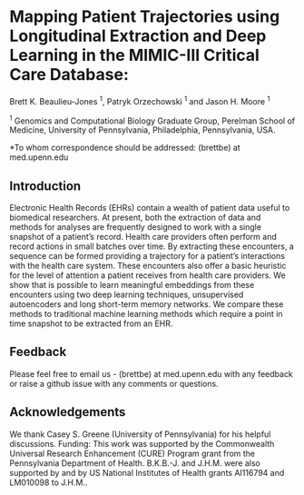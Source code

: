 # Mapping Patient Trajectories using Longitudinal Extraction and Deep Learning in the MIMIC-III Critical Care Database:

Brett K. Beaulieu-Jones <sup>1</sup>, Patryk Orzechowski <sup>1</sup>  and Jason H. Moore <sup>1</sup>

<sup>1</sup> Genomics and Computational Biology Graduate Group, Perelman School of Medicine, University of Pennsylvania, Philadelphia, Pennsylvania, USA.

*To whom correspondence should be addressed: (brettbe) at med.upenn.edu

Introduction
--------
Electronic Health Records (EHRs) contain a wealth of patient data useful to biomedical researchers. At present, both the extraction of data and methods for analyses are frequently designed to work with a single snapshot of a patient’s record. Health care providers often perform and record actions in small batches over time. By extracting these encounters, a sequence can be formed providing a trajectory for a patient’s interactions with the health care system. These encounters also offer a basic heuristic for the level of attention a patient receives from health care providers. We show that is possible to learn meaningful embeddings from these encounters using two deep learning techniques, unsupervised autoencoders and long short-term memory networks. We compare these methods to traditional machine learning methods which require a point in time snapshot to be extracted from an EHR.


Feedback
--------

Please feel free to email us - (brettbe) at med.upenn.edu with any feedback or
raise a github issue with any comments or questions.

Acknowledgements
----------------

We thank Casey S. Greene (University of Pennsylvania) for his helpful discussions. Funding: This work was supported by the Commonwealth Universal Research Enhancement (CURE) Program grant from the Pennsylvania Department of Health. B.K.B.-J. and J.H.M. were also supported by  and by US National Institutes of Health grants AI116794 and LM010098 to J.H.M..
